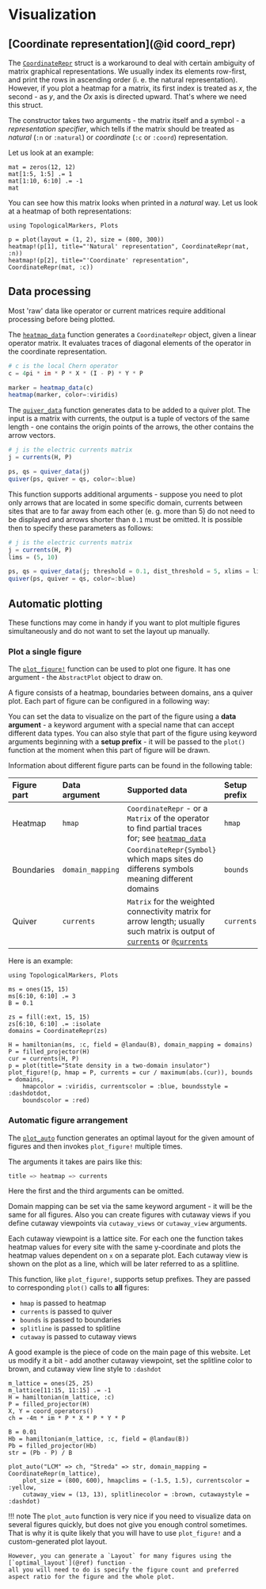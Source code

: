# Visualization

## [Coordinate representation](@id coord_repr)

The [`CoordinateRepr`](@ref) struct is a workaround to deal with certain ambiguity of matrix graphical representations. 
We usually index its elements row-first, and print the rows in ascending order (i. e. the natural representation). 
However, if you plot a heatmap for a matrix, its first index is treated as $x$, the second - as $y$, 
and the $Ox$ axis is directed upward. That's where we need this struct.

The constructor takes two arguments - the matrix itself and a symbol - a _representation specifier_, 
which tells if the matrix should be treated as _natural_ (`:n` or `:natural`) or _coordinate_ (`:c` or `:coord`) representation.

Let us look at an example:

```@example repr_comp
mat = zeros(12, 12)
mat[1:5, 1:5] .= 1
mat[1:10, 6:10] .= -1
mat
```

You can see how this matrix looks when printed in a _natural_ way. Let us look at a heatmap of both representations:

```@example repr_comp
using TopologicalMarkers, Plots

p = plot(layout = (1, 2), size = (800, 300))
heatmap!(p[1], title="'Natural' representation", CoordinateRepr(mat, :n))
heatmap!(p[2], title="'Coordinate' representation", CoordinateRepr(mat, :c))
```

## Data processing

Most 'raw' data like operator or current matrices require additional processing before being plotted.

The [`heatmap_data`](@ref) function generates a `CoordinateRepr` object, given a linear operator matrix. It evaluates traces of diagonal elements of the operator in the coordinate representation.

```julia
# c is the local Chern operator
c = 4pi * im * P * X * (I - P) * Y * P

marker = heatmap_data(c)
heatmap(marker, color=:viridis)
```

The [`quiver_data`](@ref) function generates data to be added to a quiver plot. The input is a matrix with currents, the output is a tuple of vectors of the same length - one contains the origin points of the arrows, the other contains the arrow vectors.

```julia
# j is the electric currents matrix
j = currents(H, P)

ps, qs = quiver_data(j)
quiver(ps, quiver = qs, color=:blue)
```

This function supports additional arguments - suppose you need to plot only arrows that are located in some specific domain, 
currents between sites that are to far away from each other (e. g. more than 5) do not need to be displayed 
and arrows shorter than `0.1` must be omitted. It is possible then to specify these parameters as follows:

```julia
# j is the electric currents matrix
j = currents(H, P)
lims = (5, 10)

ps, qs = quiver_data(j; threshold = 0.1, dist_threshold = 5, xlims = lims, ylims = lims)
quiver(ps, quiver = qs, color=:blue)
```

## Automatic plotting

These functions may come in handy if you want to plot multiple figures simultaneously and do not want to set the layout up manually.

### Plot a single figure

The [`plot_figure!`](@ref) function can be used to plot one figure. It has one argument - the `AbstractPlot` object to draw on.

A figure consists of a heatmap, boundaries between domains, ans a quiver plot. Each part of figure can be configured in a following way: 

You can set the data to visualize on the part of the figure using a **data argument** - 
a keyword argument with a special name that can accept different data types.
You can also style that part of the figure using keyword arguments beginning with a **setup prefix** - 
it will be passed to the `plot()` function at the moment when this part of figure will be drawn.

Information about different figure parts can be found in the following table:

|Figure part|Data argument|Supported data|Setup prefix|
|:---|:---|:---|:---|
|Heatmap|`hmap`|`CoordinateRepr` - or a `Matrix` of the operator to find partial traces for; see [`heatmap_data`](@ref)|`hmap`|
|Boundaries|`domain_mapping`|`CoordinateRepr{Symbol}` which maps sites do differens symbols meaning different domains|`bounds`|
|Quiver|`currents`|`Matrix` for the weighted connectivity matrix for arrow length; usually such matrix is output of [`currents`](@ref) or [`@currents`](@ref)|`currents`|

Here is an example:

```@setup vis_test
using TopologicalMarkers, Plots
```

```@example vis_test
ms = ones(15, 15)
ms[6:10, 6:10] .= 3
B = 0.1

zs = fill(:ext, 15, 15)
zs[6:10, 6:10] .= :isolate
domains = CoordinateRepr(zs)

H = hamiltonian(ms, :c, field = @landau(B), domain_mapping = domains)
P = filled_projector(H)
cur = currents(H, P)
p = plot(title="State density in a two-domain insulator")
plot_figure!(p, hmap = P, currents = cur / maximum(abs.(cur)), bounds = domains, 
    hmapcolor = :viridis, currentscolor = :blue, boundsstyle = :dashdotdot, 
    boundscolor = :red)
```

### Automatic figure arrangement

The [`plot_auto`](@ref) function generates an optimal layout for the given amount of figures and then invokes `plot_figure!` multiple times.

The arguments it takes are pairs like this:
```julia
title => heatmap => currents
```

Here the first and the third arguments can be omitted.

Domain mapping can be set via the same keyword argument - it will be the same for all figures. Also you can create figures with cutaway views if you define cutaway viewpoints via `cutaway_views` or `cutaway_view` arguments.

Each cutaway viewpoint is a lattice site. For each one the function takes heatmap values for every site with the same y-coordinate and plots the heatmap values dependent on `x` on a separate plot. Each cutaway view is shown on the plot as a line, which will be later referred to as a splitline.

This function, like `plot_figure!`, supports setup prefixes. They are passed to corresponding `plot()` calls to **all** figures: 
- `hmap` is passed to heatmap
- `currents` is passed to quiver
- `bounds` is passed to boundaries
- `splitline` is passed to splitline
- `cutaway` is passed to cutaway views

A good example is the piece of code on the main page of this website. Let us modify it a bit - add another cutaway viewpoint, set the splitline color to brown, and cutaway view line style to `:dashdot`

```@example vis_test
m_lattice = ones(25, 25)
m_lattice[11:15, 11:15] .= -1
H = hamiltonian(m_lattice, :c)
P = filled_projector(H)
X, Y = coord_operators()
ch = -4π * im * P * X * P * Y * P

B = 0.01
Hb = hamiltonian(m_lattice, :c, field = @landau(B))
Pb = filled_projector(Hb)
str = (Pb - P) / B

plot_auto("LCM" => ch, "Streda" => str, domain_mapping = CoordinateRepr(m_lattice), 
    plot_size = (800, 600), hmapclims = (-1.5, 1.5), currentscolor = :yellow, 
    cutaway_view = (13, 13), splitlinecolor = :brown, cutawaystyle = :dashdot)
```

!!! note
    The `plot_auto` function is very nice if you need to visualize data on several figures quickly, but does not give you enough control sometimes.
    That is why it is quite likely that you will have to use `plot_figure!` and a custom-generated plot layout. 
    
    However, you can generate a `Layout` for many figures using the [`optimal_layout`](@ref) function - 
    all you will need to do is specify the figure count and preferred aspect ratio for the figure and the whole plot.